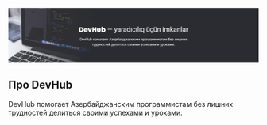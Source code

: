 ![alt text](src/app/Documentation/Logo.png)

## Про DevHub

DevHub помогает Азербайджанским программистам без лишних трудностей делиться своими успехами и уроками.

